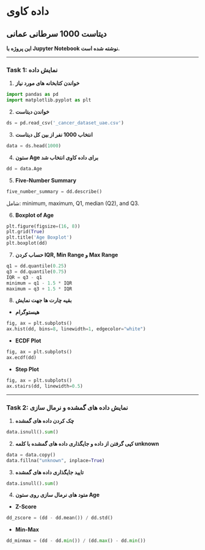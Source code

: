 # داده کاوی

## دیتاست 1000 سرطانی عمانی
**این پروژه با Jupyter Notebook نوشته شده است.**

---

### Task 1: نمایش داده

1. **خواندن کتابخانه های مورد نیاز**
```python
import pandas as pd
import matplotlib.pyplot as plt
```

2. **خواندن دیتاست**
```python
ds = pd.read_csv('_cancer_dataset_uae.csv')
```

3. **انتخاب 1000 نفر از بین کل دیتاست**
```python
data = ds.head(1000)
```

4. **ستون Age برای داده کاوی انتخاب شد**
```python
dd = data.Age
```

5. **Five-Number Summary**
```python
five_number_summary = dd.describe()
```
شامل: minimum, maximum, Q1, median (Q2), and Q3.

6. **Boxplot of Age**
```python
plt.figure(figsize=(16, 8))
plt.grid(True)
plt.title('Age Boxplot')
plt.boxplot(dd)
```

7. **حساب کردن IQR, Min Range و Max Range**
```python
q1 = dd.quantile(0.25)
q3 = dd.quantile(0.75)
IQR = q3 - q1
minimum = q1 - 1.5 * IQR
maximum = q3 + 1.5 * IQR
```

8. **بقیه چارت ها جهت نمایش**
- **هیستوگرام**
```python
fig, ax = plt.subplots()
ax.hist(dd, bins=8, linewidth=1, edgecolor="white")
```

- **ECDF Plot**
```python
fig, ax = plt.subplots()
ax.ecdf(dd)
```

- **Step Plot**
```python
fig, ax = plt.subplots()
ax.stairs(dd, linewidth=0.5)
```

---

### Task 2: نمایش داده های گمشده و نرمال سازی

1. **چک کردن داده های گمشده**
```python
data.isnull().sum()
```

2. **کپی گرفتن از داده و جایگذاری داده های گمشده با کلمه unknown**
```python
data = data.copy()
data.fillna("unknown", inplace=True)
```

3. **تایید جایگذاری داده های گمشده**
```python
data.isnull().sum()
```

4. **متود های نرمال سازی روی ستون Age**

- **Z-Score**
```python
dd_zscore = (dd - dd.mean()) / dd.std()
```

- **Min-Max**
```python
dd_minmax = (dd - dd.min()) / (dd.max() - dd.min())
```